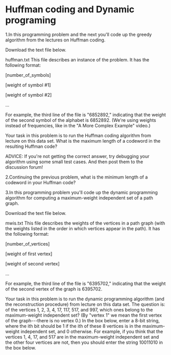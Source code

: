# Huffman coding and Dynamic programing

1.In this programming problem and the next you'll code up the greedy algorithm from the lectures on Huffman coding.

Download the text file below.

huffman.txt This file describes an instance of the problem. It has the following format:

[number_of_symbols]

[weight of symbol #1]

[weight of symbol #2]

...

For example, the third line of the file is "6852892," indicating that the weight of the second symbol of the alphabet is 6852892. (We're using weights instead of frequencies, like in the "A More Complex Example" video.)

Your task in this problem is to run the Huffman coding algorithm from lecture on this data set. What is the maximum length of a codeword in the resulting Huffman code?

ADVICE: If you're not getting the correct answer, try debugging your algorithm using some small test cases. And then post them to the discussion forum!

2.Continuing the previous problem, what is the minimum length of a codeword in your Huffman code?

3.In this programming problem you'll code up the dynamic programming algorithm for computing a maximum-weight independent set of a path graph.

Download the text file below.

mwis.txt This file describes the weights of the vertices in a path graph (with the weights listed in the order in which vertices appear in the path). It has the following format:

[number_of_vertices]

[weight of first vertex]

[weight of second vertex]

...

For example, the third line of the file is "6395702," indicating that the weight of the second vertex of the graph is 6395702.

Your task in this problem is to run the dynamic programming algorithm (and the reconstruction procedure) from lecture on this data set. The question is: of the vertices 1, 2, 3, 4, 17, 117, 517, and 997, which ones belong to the maximum-weight independent set? (By "vertex 1" we mean the first vertex of the graph---there is no vertex 0.) In the box below, enter a 8-bit string, where the ith bit should be 1 if the ith of these 8 vertices is in the maximum-weight independent set, and 0 otherwise. For example, if you think that the vertices 1, 4, 17, and 517 are in the maximum-weight independent set and the other four vertices are not, then you should enter the string 10011010 in the box below.
